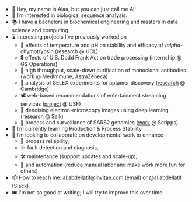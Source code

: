 - 👋 Hey, my name is Alaa, but you can just call me Al!
- 👀 I’m interested in biological sequence analysis. 
- 📚 I have a bachelors in biochemical engineering and masters in data science and computing. 
- ⏳ interesting projects I've previously worked on
  - 🔐 effects of temperature and pH on stability and efficacy of $/alpha$-chymotrypsin (research @ UCL)
  - 💲 effects of U.S. Dodd Frank Act on trade processing (internship @ GS Operations)
  - 🤖 high throughput, scale-down purification of monoclonal antibodies (work @ MedImmune, AstraZeneca)
  - 🧬 analysis of SELEX experiments for aptamer discovery ([research](https://github.com/AlaaALatif/SELEX_Sim_v0.1) @ Cambridge)
  - 📽️ web-based recommendations of entertainment streaming services ([project](https://github.com/AlaaALatif/StreamHopperPublic) @ USF)
  - 🔬 denoising electron-microscopy images using deep learning ([research](https://www.nature.com/articles/s41592-021-01080-z) @ Salk)
  - 🧬 process and surveillance of SARS2 genomics ([work](https://outbreak.info/) @ Scripps)
- 🌱 I’m currently learning Production & Process Stability 
- 💞️ I’m looking to collaborate on developmental work to enhance 
  - 💪 process reliability, 
  - 🩺 fault detection and diagnosis, 
  - 🛠️ maintenance (support updates and scale-up), 
  - 🦾 and automation (reduce manual labor and make work more fun for others)
- 📫 How to reach me: al.abdellatif@invitae.com (email) or @al.abdellatif (Slack)
- 🎟 I'm not so good at writing; I will try to improve this over time

<!---
Al-6054/Al-6054 is a ✨ special ✨ repository because its `README.md` (this file) appears on your GitHub profile.
You can click the Preview link to take a look at your changes.
--->
